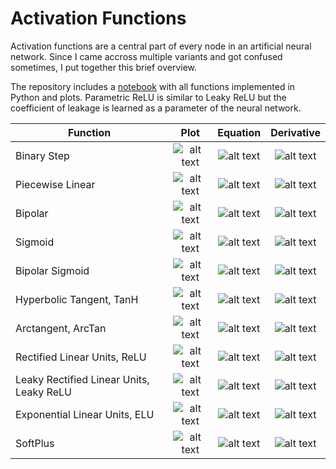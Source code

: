 # Activation Functions

Activation functions are a central part of every node in an artificial neural network. Since I came accross multiple variants and got confused sometimes, I put together this brief overview.

The repository includes a [notebook](https://github.com/siebenrock/activation-functions/blob/master/activation_functions.ipynb) with all functions implemented in Python and plots. Parametric ReLU is similar to Leaky ReLU but the coefficient of leakage is learned as a parameter of the neural network.

| Function | Plot | Equation | Derivative |
|----|:---:|:---:|:---:|
| Binary Step | ![alt text](https://raw.githubusercontent.com/siebenrock/activation-functions/master/plots/binary_step.png "Binary Step") | ![alt text](https://raw.githubusercontent.com/siebenrock/activation-functions/master/equations/binary_step.png "Binary Step Equation") | ![alt text](https://raw.githubusercontent.com/siebenrock/activation-functions/master/equations/binary_step_d.png "Binary Step Derivative") |
| Piecewise Linear | ![alt text](https://raw.githubusercontent.com/siebenrock/activation-functions/master/plots/piecewise_linear.png "Piecewise Linear") | ![alt text](https://raw.githubusercontent.com/siebenrock/activation-functions/master/equations/piecewise_linear.png "Piecewise Linear Equation") | ![alt text](https://raw.githubusercontent.com/siebenrock/activation-functions/master/equations/piecewise_linear_d.png "Piecewise Linear Derivative") |
| Bipolar | ![alt text](https://raw.githubusercontent.com/siebenrock/activation-functions/master/plots/bipolar.png "Bipolar") | ![alt text](https://raw.githubusercontent.com/siebenrock/activation-functions/master/equations/bipolar.png "Bipolar Equation") | ![alt text](https://raw.githubusercontent.com/siebenrock/activation-functions/master/equations/bipolar_d.png "Bipolar Derivative") |
| Sigmoid | ![alt text](https://raw.githubusercontent.com/siebenrock/activation-functions/master/plots/sigmoid.png "Sigmoid") | ![alt text](https://raw.githubusercontent.com/siebenrock/activation-functions/master/equations/sigmoid.png "Sigmoid Equation") | ![alt text](https://raw.githubusercontent.com/siebenrock/activation-functions/master/equations/sigmoid_d.png "Sigmoid Derivative") |
| Bipolar Sigmoid | ![alt text](https://raw.githubusercontent.com/siebenrock/activation-functions/master/plots/bipolar_sigmoid.png "Bipolar Sigmoid") | ![alt text](https://raw.githubusercontent.com/siebenrock/activation-functions/master/equations/bipolar_sigmoid.png "Bipolar Sigmoid Equation") | ![alt text](https://raw.githubusercontent.com/siebenrock/activation-functions/master/equations/bipolar_sigmoid_d.png "Bipolar Sigmoid Derivative") |
| Hyperbolic Tangent, TanH | ![alt text](https://raw.githubusercontent.com/siebenrock/activation-functions/master/plots/hyperbolic_tangent.png "Hyperbolic Tangent") | ![alt text](https://raw.githubusercontent.com/siebenrock/activation-functions/master/equations/hyperbolic_tangent.png "Hyperbolic Tangent Equation") | ![alt text](https://raw.githubusercontent.com/siebenrock/activation-functions/master/equations/hyperbolic_tangent_d.png "Hyperbolic Tangent Derivative") |
| Arctangent, ArcTan | ![alt text](https://raw.githubusercontent.com/siebenrock/activation-functions/master/plots/arctangent.png "Arctangent") | ![alt text](https://raw.githubusercontent.com/siebenrock/activation-functions/master/equations/arctangent.png "Arctangent Equation")  | ![alt text](https://raw.githubusercontent.com/siebenrock/activation-functions/master/equations/arctangent_d.png "Arctangent Derivative")  |
| Rectified Linear Units, ReLU | ![alt text](https://raw.githubusercontent.com/siebenrock/activation-functions/master/plots/rectified_linear_units.png "Rectified Linear Units") | ![alt text](https://raw.githubusercontent.com/siebenrock/activation-functions/master/equations/rectified_linear_units.png "Rectified Linear Units Equation") | ![alt text](https://raw.githubusercontent.com/siebenrock/activation-functions/master/equations/rectified_linear_units_d.png "Rectified Linear Units Derivative") |
| Leaky Rectified Linear Units, Leaky ReLU | ![alt text](https://raw.githubusercontent.com/siebenrock/activation-functions/master/plots/leaky_rectified_linear_units.png "Leaky Rectified Linear Units") | ![alt text](https://raw.githubusercontent.com/siebenrock/activation-functions/master/equations/leaky_rectified_linear_units.png "Leaky Rectified Linear Units Equation") | ![alt text](https://raw.githubusercontent.com/siebenrock/activation-functions/master/equations/leaky_rectified_linear_units_d.png "Leaky Rectified Linear Units Derivative") |
| Exponential Linear Units, ELU | ![alt text](https://raw.githubusercontent.com/siebenrock/activation-functions/master/plots/exponential_linear_units.png "Exponential Linear Units") | ![alt text](https://raw.githubusercontent.com/siebenrock/activation-functions/master/equations/exponential_linear_units.png "Exponential Linear Units Equation") | ![alt text](https://raw.githubusercontent.com/siebenrock/activation-functions/master/equations/exponential_linear_units_d.png "Exponential Linear Units Derivative") |
| SoftPlus | ![alt text](https://raw.githubusercontent.com/siebenrock/activation-functions/master/plots/softplus.png "SoftPlus") | ![alt text](https://raw.githubusercontent.com/siebenrock/activation-functions/master/equations/softplus.png "SoftPlus Equation") | ![alt text](https://raw.githubusercontent.com/siebenrock/activation-functions/master/equations/softplus_d.png "SoftPlus Derivative") |
